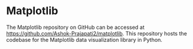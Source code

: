 # Matplotlib
The Matplotlib repository on GitHub can be accessed at https://github.com/Ashok-Prajapati2/matplotlib. This repository hosts the codebase for the Matplotlib data visualization library in Python.
